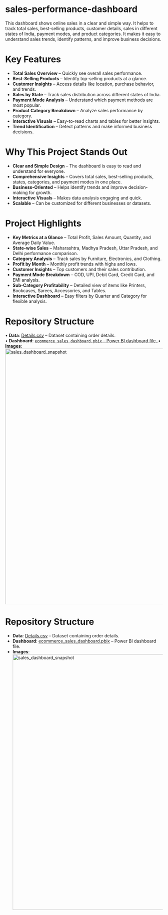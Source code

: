 # sales-performance-dashboard
This dashboard shows online sales in a clear and simple way. It helps to track total sales, best-selling products, customer details, sales in different states of India, payment modes, and product categories. It makes it easy to understand sales trends, identify patterns, and improve business decisions.

# Key Features
- **Total Sales Overview** – Quickly see overall sales performance.  
- **Best-Selling Products** – Identify top-selling products at a glance.  
- **Customer Insights** – Access details like location, purchase behavior, and trends.  
- **Sales by State** – Track sales distribution across different states of India.  
- **Payment Mode Analysis** – Understand which payment methods are most popular.  
- **Product Category Breakdown** – Analyze sales performance by category.  
- **Interactive Visuals** – Easy-to-read charts and tables for better insights.  
- **Trend Identification** – Detect patterns and make informed business decisions.  

# Why This Project Stands Out
- **Clear and Simple Design** – The dashboard is easy to read and understand for everyone.  
- **Comprehensive Insights** – Covers total sales, best-selling products, states, categories, and payment modes in one place.  
- **Business-Oriented** – Helps identify trends and improve decision-making for growth.  
- **Interactive Visuals** – Makes data analysis engaging and quick.  
- **Scalable** – Can be customized for different businesses or datasets.  

# Project Highlights
- **Key Metrics at a Glance** – Total Profit, Sales Amount, Quantity, and Average Daily Value.  
- **State-wise Sales** – Maharashtra, Madhya Pradesh, Uttar Pradesh, and Delhi performance comparison.  
- **Category Analysis** – Track sales by Furniture, Electronics, and Clothing.  
- **Profit by Month** – Monthly profit trends with highs and lows.  
- **Customer Insights** – Top customers and their sales contribution.  
- **Payment Mode Breakdown** – COD, UPI, Debit Card, Credit Card, and EMI analysis.  
- **Sub-Category Profitability** – Detailed view of items like Printers, Bookcases, Sarees, Accessories, and Tables.  
- **Interactive Dashboard** – Easy filters by Quarter and Category for flexible analysis.  


# Repository Structure
• **Data**: [Details.csv](https://github.com/Parul-Chavan/sales-performance-dashboard/blob/main/Details.csv) – Dataset containing order details.  
• **Dashboard**: [`ecommerce_sales_dashboard.pbix` – Power BI dashboard file. ](https://github.com/Parul-Chavan/sales-performance-dashboard/blob/main/sales-performance-dashboard.pbix) 
• **Images**: <img width="1454" height="816" alt="sales_dashboard_snapshot" src="https://github.com/user-attachments/assets/f775b7b5-9cc6-42f5-a098-4fae269b3b14" />

# Repository Structure
- **Data**: [Details.csv](https://github.com/Parul-Chavan/sales-performance-dashboard/blob/main/Details.csv) – Dataset containing order details.  
- **Dashboard**: [ecommerce_sales_dashboard.pbix](https://github.com/Parul-Chavan/sales-performance-dashboard/blob/main/sales-performance-dashboard.pbix) – Power BI dashboard file.  
- **Images**:  
  <img width="1454" height="816" alt="sales_dashboard_snapshot" src="https://github.com/user-attachments/assets/f775b7b5-9cc6-42f5-a098-4fae269b3b14" />

 

